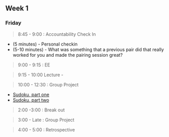 ## Week 1

### Friday

> 8:45 - 9:00 : Accountability Check In

- (5 minutes) - Personal checkin
- (5-10 minutes) - What was something that a previous pair did that really worked for you and made the pairing session great?

> 9:00 - 9:15 : EE

> 9:15 - 10:00 Lecture - 

> 10:00 - 12:30 : Group Project 

- [Sudoku, part one](https://github.com/sea-lions-2014/sudoku-1-modeling-logic-challenge)
- [Sudoku, part two](https://github.com/sea-lions-2014/sudoku-2-guessing-challenge)

> 2:00 -3:00 : Break out

> 3:00 - Late : Group Project

> 4:00 - 5:00 : Retrospective
